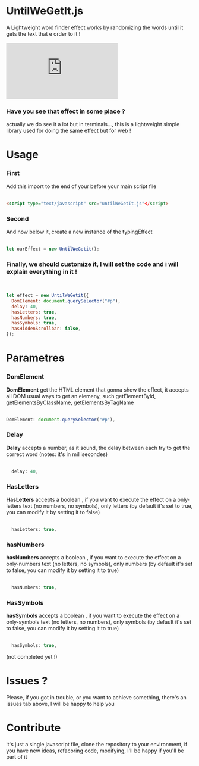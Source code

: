 # UntilWeGetIt.js
A Lightweight word finder effect works by randomizing the words until it gets the text that e order to it !
<br><br>
![GitHub code size in bytes](https://img.shields.io/github/languages/code-size/anasfik/untilWeGetIt.js?color=blue&label=Size)
<h3>Have you see that effect in some place ?</h3>
actually we do see it a lot but in terminals..., this is a lightweight simple library used for doing the same effect but for web !


# Usage

<h3>First</h3>
Add this import to the end of your <body> before your main script file
<br><br>

```html
<script type="text/javascript" src="untilWeGetIt.js"</script>
```


<h3>Second</h3>
And now below it, create a new instance of the typingEffect

<br>
<br>

```javascript
let ourEffect = new UntilWeGetit();
```

<h3>Finally, we should customize it, I will set the code and i will explain everything in it !</h3>
<br>

```javascript
let effect = new UntilWeGetit({
  DomElement: document.querySelector("#p"),
  delay: 40,
  hasLetters: true,
  hasNumbers: true,
  hasSymbols: true,
  hasHiddenScrollbar: false,
});
```
# Parametres

<h3>DomElement</h3>
<b>DomElement</b> get the HTML element that gonna show the effect, it accepts all DOM usual ways to get an elemeny, such getElementById, getElementsByClassName, getElementsByTagName
<br><br>

```javascript
DomElement: document.querySelector("#p"),
```

<h3>Delay</h3>
<b>Delay</b> accepts a number, as it sound, the delay between each try to get the correct word (notes: it's in millisecondes)
<br><br>

```javascript
  delay: 40,
```
<h3>HasLetters</h3>
<b>HasLetters</b> accepts a boolean , if you want to execute the effect on a only-letters text (no numbers, no symbols), only letters  (by default it's set to true, you can modify it by setting it to false)
<br><br>

```javascript
  hasLetters: true,
```

<h3>hasNumbers</h3>
<b>hasNumbers</b> accepts a boolean , if you want to execute the effect on a only-numbers text (no letters, no symbols), only numbers  (by default it's set to false, you can modify it by setting it to true)
<br><br>






```javascript
  hasNumbers: true,
```

<h3>HasSymbols</h3>
<b>hasSymbols</b> accepts a boolean , if you want to execute the effect on a only-symbols text (no letters, no numbers), only symbols  (by default it's set to false, you can modify it by setting it to true)
<br><br>

```javascript
  hasSymbols: true,
```

(not completed yet !)

# Issues ?
Please, if you got in trouble, or you want to achieve something, there's an issues tab above, I will be happy to help you

# Contribute
it's just a single javascript file, clone the repository to your environment, if you have new ideas, refacoring code, modifying, I'll be happy if you'll be part of it



